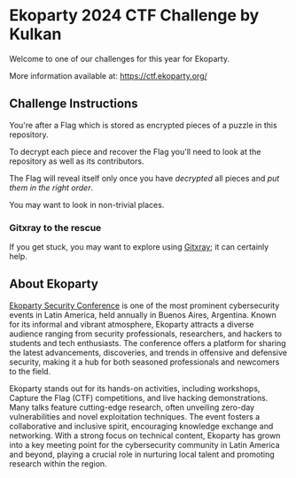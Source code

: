 # Ekoparty 2024 CTF Challenge by Kulkan

Welcome to one of our challenges for this year for Ekoparty.

More information available at: https://ctf.ekoparty.org/

## Challenge Instructions

You're after a Flag which is stored as encrypted pieces of a puzzle in this repository.

To decrypt each piece and recover the Flag you'll need to look at the repository as well as its contributors.

The Flag will reveal itself only once you have _decrypted_ all pieces and _put them in the right order_.

You may want to look in non-trivial places.

### Gitxray to the rescue

If you get stuck, you may want to explore using [Gitxray](https://github.com/kulkansecurity/gitxray); it can certainly help.

## About Ekoparty

[Ekoparty Security Conference](https://www.ekoparty.org/) is one of the most prominent cybersecurity events in Latin America, held annually in Buenos Aires, Argentina. Known for its informal and vibrant atmosphere, Ekoparty attracts a diverse audience ranging from security professionals, researchers, and hackers to students and tech enthusiasts. The conference offers a platform for sharing the latest advancements, discoveries, and trends in offensive and defensive security, making it a hub for both seasoned professionals and newcomers to the field.

Ekoparty stands out for its hands-on activities, including workshops, Capture the Flag (CTF) competitions, and live hacking demonstrations. Many talks feature cutting-edge research, often unveiling zero-day vulnerabilities and novel exploitation techniques. The event fosters a collaborative and inclusive spirit, encouraging knowledge exchange and networking. With a strong focus on technical content, Ekoparty has grown into a key meeting point for the cybersecurity community in Latin America and beyond, playing a crucial role in nurturing local talent and promoting research within the region.
